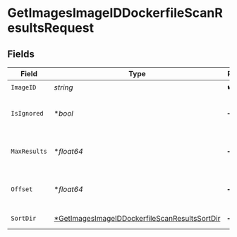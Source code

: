 # GetImagesImageIDDockerfileScanResultsRequest


## Fields

| Field                                                                                                                    | Type                                                                                                                     | Required                                                                                                                 | Description                                                                                                              |
| ------------------------------------------------------------------------------------------------------------------------ | ------------------------------------------------------------------------------------------------------------------------ | ------------------------------------------------------------------------------------------------------------------------ | ------------------------------------------------------------------------------------------------------------------------ |
| `ImageID`                                                                                                                | *string*                                                                                                                 | :heavy_check_mark:                                                                                                       | N/A                                                                                                                      |
| `IsIgnored`                                                                                                              | **bool*                                                                                                                  | :heavy_minus_sign:                                                                                                       | Return ignored / not ignored entries                                                                                     |
| `MaxResults`                                                                                                             | **float64*                                                                                                               | :heavy_minus_sign:                                                                                                       | The number of entries to return (pagination)                                                                             |
| `Offset`                                                                                                                 | **float64*                                                                                                               | :heavy_minus_sign:                                                                                                       | Return entries from this offset (pagination)                                                                             |
| `SortDir`                                                                                                                | [*GetImagesImageIDDockerfileScanResultsSortDir](../../models/operations/getimagesimageiddockerfilescanresultssortdir.md) | :heavy_minus_sign:                                                                                                       | sorting direction                                                                                                        |